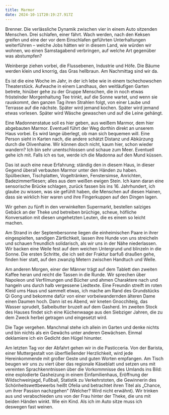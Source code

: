 ```yaml
---
title: Marmor
date: 2024-10-11T20:19:27.917Z
---
```

Brenner. Die verlässliche Dynamik zwischen vier in einem Auto sitzenden Menschen. Drei schlafen, einer fährt. Wach werden, nach den Keksen greifen und eine der vor dem Einschlafen geführten Unterhaltungen weiterführen – welche Jobs hätten wir in diesem Land, wie würden wir wohnen, wo einen Samstagabend verbringen, auf welche Art gegenüber was abstumpfen?

Weinberge ziehen vorbei, die Flussebenen, Industrie und Höfe. Die Bäume werden klein und knorrig, das Gras hellbraun. Am Nachmittag sind wir da.

Es ist die eine Woche im Jahr, in der ich lebe wie in einem tschechowschen Theaterstück. Aufwache in einem Landhaus, den weitläufigen Garten betrete, hinüber gehe zu der Gruppe Menschen, die in noch etwas fröstelnder Morgenhaltung Tee trinkt, auf die Sonne wartet, und wenn sie rauskommt, den ganzen Tag ihren Strahlen folgt, von einer Laube und Terrasse auf die nächste. Später wird jemand kochen. Später wird jemand etwas vorlesen. Später wird Wäsche gewaschen und auf die Leine gehängt.

Eine Madonnenstatue soll es hier geben, aus weißem Marmor, dem hier abgebauten Marmor. Eventuell führt der Weg dorthin direkt an unserem Haus vorbei. Es wird lange überlegt, ob man sich bequemen will. Eine Person sieht in Karten nach, die andere schätzt Distanz und Abkürzung durch die Olivenhaine. Wir können doch nicht, kaum hier, schon wieder wandern? Ich bin sehr unentschlossen und schaue zum Meer. Eventuell gehe ich mit. Falls ich es tue, werde ich die Madonna auf den Mund küssen.

Das ist auch eine neue Erfahrung; ständig den in diesem Haus, in dieser Gegend überall verbauten Marmor unter den Händen zu haben. Spülbecken, Tischplatten, Vogeltränken, Fenstersimse, Anrichten, Badezimmerfliesen; alles aus dem weißen ewigen Stein. Ich kann daran eine sensorische Brücke schlagen, zurück fassen bis ins 16. Jahrhundert, ich glaube zu wissen, was sie gefühlt haben, die Menschen auf diesen Hainen, dass sie wirklich hier waren und ihre Fingerkuppen auf den Dingen lagen.

Wir gehen zu fünft in den verwinkelten Supermarkt, bestellen salziges Gebäck an der Theke und betreiben brüchige, scheue, höfliche Konversation mit diesen ungehetzten Leuten, die es einem so leicht machen. 

Am Strand in der Septembersonne liegen die einheimischen Paare in ihrer eingespielten, sandigen Zärtlichkeit, lassen ihre Hunde von uns streicheln und schauen freundlich solidarisch, als wir uns in der Nähe niederlassen. Wir backen eine Weile fest auf dem weichen Untergrund und blinzeln in die Sonne. Die ersten Schritte, die ich seit der Fraktur barfuß draußen gehe, finden hier statt, auf den zwanzig Metern zwischen Handtuch und Welle.

Am anderen Morgen, einer der Männer trägt auf dem Tablett den zweiten Kaffee heran und reicht die Tassen in die Runde. Wir sprechen über Napoleon und Verfilmungen und Bücher und ahmen Charaktere nach und hangeln uns durch halb vergessene Liedtexte. Eine Freundin streift im roten Kleid ums Haus und sammelt etwas, ich mache am Rand des Grundstücks Qi Gong und bekomme dafür von einer vorbeiwandernden älteren Dame einen Daumen hoch. Dann ist es Abend, wir kneten Gnocchiteig, das Wasser sprudelt, Salbeibutter bruzelt auf dem Gasherd. Im zweiten Stock des Hauses findet sich eine Küchenwaage aus den Siebziger Jahren, die zu dem Zweck herbei getragen und eingesetzt wird.

Die Tage vergehen. Manchmal stehe ich allein im Garten und denke nichts und bin nichts als ein Gewächs unter anderen Gewächsen. Einmal deklamiere ich ein Gedicht den Hügel hinunter.

Am letzten Tag vor der Abfahrt gehen wir in die Pasticceria. Von der Barista, einer Muttergestalt von überfließender Herzlichkeit, wird jede Hereinkommende mit großer Geste und guten Worten empfangen. Am Tisch beugen wir uns zu viert über das regionale Käseblatt und setzen uns mit vereinten Sprachkenntnissen über die Vorkommnisse des Umlands ins Bild: eine explodierte Gasheizung in einem Einfamilienhaus, Eröffnung der Wildschweinjagd, Fußball, Statistik zu Verkehrstoten, die Gewinnerin des Schönheitswettbewerbs heißt Ofelia und betrachtet ihren Titel als „Chance, um ihrer Passion nachzgehen“ (Welcher? Wird nicht erwähnt). Wir trinken aus und verabschieden uns von der Frau hinter der Theke, die uns mit beiden Händen winkt. Wie ein Kind. Als ich im Auto sitze muss ich deswegen fast weinen.